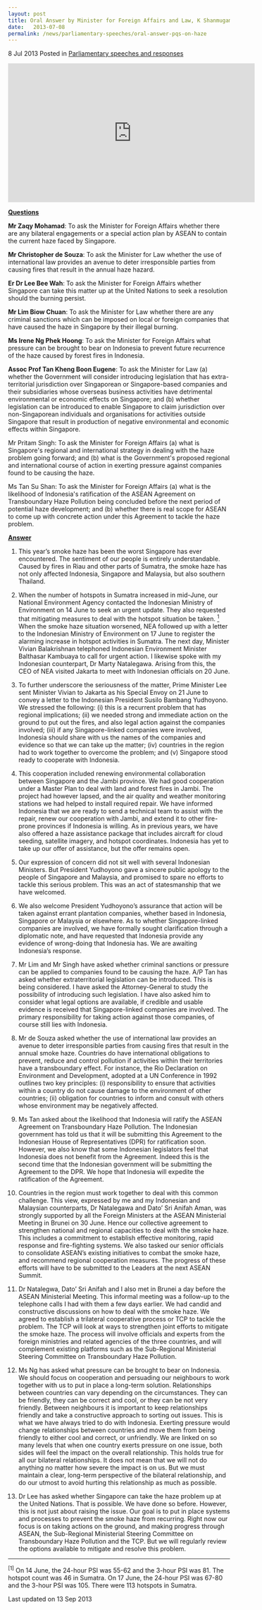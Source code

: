 ```yaml
---
layout: post
title: Oral Answer by Minister for Foreign Affairs and Law, K Shanmugam to Parliamentary Questions on the haze
date:   2013-07-08
permalink: /news/parliamentary-speeches/oral-answer-pqs-on-haze
---
```


8 Jul 2013 Posted in [Parliamentary speeches and responses](/news/parliamentary-speeches)

<div class="bp-youtube"><iframe width="560" height="315" src="https://www.youtube.com/embed/WGzqWvpitdc" frameborder="0" allow="accelerometer; autoplay; encrypted-media; gyroscope; picture-in-picture" allowfullscreen></iframe></div>

**<u>Questions</u>**  

**Mr Zaqy Mohamad**: To ask the Minister for Foreign Affairs whether there are any bilateral engagements or a special action plan by ASEAN to contain the current haze faced by Singapore.   

**Mr Christopher de Souza**: To ask the Minister for Law whether the use of international law provides an avenue to deter irresponsible parties from causing fires that result in the annual haze hazard. 

**Er Dr Lee Bee Wah**: To ask the Minister for Foreign Affairs whether Singapore can take this matter up at the United Nations to seek a resolution should the burning persist.

**Mr Lim Biow Chuan**: To ask the Minister for Law whether there are any criminal sanctions which can be imposed on local or foreign companies that have caused the haze in Singapore by their illegal burning.

**Ms Irene Ng Phek Hoong**: To ask the Minister for Foreign Affairs what pressure can be brought to bear on Indonesia to prevent future recurrence of the haze caused by forest fires in Indonesia.

**Assoc Prof Tan Kheng Boon Eugene**: To ask the Minister for Law (a) whether the Government will consider introducing legislation that has extra-territorial jurisdiction over Singaporean or Singapore-based companies and their subsidiaries whose overseas business activities have detrimental environmental or economic effects on Singapore; and (b) whether legislation can be introduced to enable Singapore to claim jurisdiction over non-Singaporean individuals and organisations for activities outside Singapore that result in production of negative environmental and economic effects within Singapore. 

Mr Pritam Singh: To ask the Minister for Foreign Affairs (a) what is Singapore's regional and international strategy in dealing with the haze problem going forward; and (b) what is the Government's proposed regional and international course of action in exerting pressure against companies found to be causing the haze.

Ms Tan Su Shan: To ask the Minister for Foreign Affairs (a) what is the likelihood of Indonesia's ratification of the ASEAN Agreement on Transboundary Haze Pollution being concluded before the next period of potential haze development; and (b) whether there is real scope for ASEAN to come up with concrete action under this Agreement to tackle the haze problem.


**<u>Answer</u>**  

1. This year’s smoke haze has been the worst Singa­pore has ever encountered. The sentiment of our people is entirely understandable. Caused by fires in Riau and other parts of Sumatra, the smoke haze has not only affected Indonesia, Singapore and Malaysia, but also southern Thailand.

2. When the number of hotspots in Sumatra increased in mid-June, our National Environment Agency contacted the Indonesian Ministry of Environment on 14 June to seek an urgent update. They also requested that mitigating measures to deal with the hotspot situation be taken. <a href="#fn1"><sup>1</sup></a> When the smoke haze situation worsened, NEA followed up with a letter to the Indonesian Ministry of Environment on 17 June to register the alarming increase in hotspot activities in Sumatra. The next day, Minister Vivian Balakrishnan telephoned Indonesian Environment Minister Balthasar Kambuaya to call for urgent action. I likewise spoke with my Indonesian counterpart, Dr Marty Natalegawa. Arising from this, the CEO of NEA visited Jakarta to meet with Indonesian officials on 20 June. 

3. To further underscore the seriousness of the matter, Prime Minister Lee sent Minister Vivian to Jakarta as his Special Envoy on 21 June to convey a letter to the Indonesian President Susilo Bambang Yudhoyono. We stressed the following: (i) this is a recurrent problem that has regional implications; (ii) we needed strong and immediate action on the ground to put out the fires, and also legal action against the companies involved; (iii) if any Singapore-linked companies were involved, Indonesia should share with us the names of the companies and evidence so that we can take up the matter; (iv) countries in the region had to work together to overcome the problem; and (v) Singapore stood ready to cooperate with Indonesia.

4. This cooperation included renewing environmental collaboration between Singapore and the Jambi province. We had good cooperation under a Master Plan to deal with land and forest fires in Jambi. The project had however lapsed, and the air quality and weather monitoring stations we had helped to install required repair. We have informed Indonesia that we are ready to send a technical team to assist with the repair, renew our cooperation with Jambi, and extend it to other fire-prone provinces if Indonesia is willing. As in previous years, we have also offered a haze assistance package that includes aircraft for cloud seeding, satellite imagery, and hotspot coordinates. Indonesia has yet to take up our offer of assistance, but the offer remains open.

5. Our expression of concern did not sit well with several Indonesian Ministers. But President Yudhoyono gave a sincere public apology to the people of Singapore and Malaysia, and promised to spare no efforts to tackle this serious problem. This was an act of statesmanship that we have welcomed.   

6. We also welcome President Yudhoyono’s assurance that action will be taken against errant plantation companies, whether based in Indonesia, Singapore or Malaysia or elsewhere. As to whether Singapore-linked companies are involved, we have formally sought clarification through a diplomatic note, and have requested that Indonesia provide any evidence of wrong-doing that Indonesia has.  We are awaiting Indonesia’s response.

7. Mr Lim and Mr Singh have asked whether criminal sanctions or pressure can be applied to companies found to be causing the haze. A/P Tan has asked whether extraterritorial legislation can be introduced. This is being considered. I have asked the Attorney-General to study the possibility of introducing such legislation. I have also asked him to consider what legal options are available, if credible and usable evidence is received that Singapore-linked companies are involved. The primary responsibility for taking action against those companies, of course still lies with Indonesia. 

8. Mr de Souza asked whether the use of international law provides an avenue to deter irresponsible parties from causing fires that result in the annual smoke haze. Countries do have international obligations to prevent, reduce and control pollution if activities within their territories have a transboundary effect. For instance,  the  Rio Declaration on Environment and Development, adopted at a UN Conference in 1992 outlines two key principles: (i) responsibility to ensure that activities within a country do not cause damage to the environment of other countries; (ii) obligation for countries to inform and consult with others whose environment may be negatively affected. 

9. Ms Tan asked about the likelihood that Indonesia will ratify the ASEAN Agreement on Transboundary Haze Pollution. The Indonesian government has told us that it will be submitting this Agreement to the Indonesian House of Representatives (DPR) for ratification soon. However, we also know that some Indonesian legislators feel that Indonesia does not benefit from the Agreement. Indeed this is the second time that the Indonesian government will be submitting the Agreement to the DPR. We hope that Indonesia will expedite the ratification of the Agreement. 

10. Countries in the region must work together to deal with this common challenge. This view, expressed by me and my Indonesian and Malaysian counterparts, Dr Natalegawa and Dato’ Sri Anifah Aman, was strongly supported by all the Foreign Ministers at the ASEAN Ministerial Meeting in Brunei on 30 June. Hence our collective agreement to strengthen national and regional capacities to deal with the smoke haze. This includes a commitment to establish effective monitoring, rapid response and fire-fighting systems. We also tasked our senior officials to consolidate ASEAN’s existing initiatives to combat the smoke haze, and recommend regional cooperation measures. The progress of these efforts will have to be submitted to the Leaders at the next ASEAN Summit.

11. Dr Natalegwa, Dato’ Sri Anifah and I also met in Brunei a day before the ASEAN Ministerial Meeting. This informal meeting was a follow-up to the telephone calls I had with them a few days earlier. We had candid and constructive discussions on how to deal with the smoke haze. We agreed to establish a trilateral cooperative process or TCP to tackle the problem. The TCP will look at ways to strengthen joint efforts to mitigate the smoke haze. The process will involve officials and experts from the foreign ministries and related agencies of the three countries, and will complement existing platforms such as the Sub-Regional Ministerial Steering Committee on Transboundary Haze Pollution. 

12. Ms Ng has asked what pressure can be brought to bear on Indonesia. We should focus on cooperation and persuading our neighbours to work together with us to put in place a long-term solution. Relationships between countries can vary depending on the circumstances. They can be friendly, they can be correct and cool, or they can be not very friendly. Between neighbours it is important to keep relationships friendly and take a constructive approach to sorting out issues. This is what we have always tried to do with Indonesia. Exerting pressure would change relationships between countries and move them from being friendly to either cool and correct, or unfriendly. We are linked on so many levels that when one country exerts pressure on one issue, both sides will feel the impact on the overall relationship. This holds true for all our bilateral relationships. It does not mean that we will not do anything no matter how severe the impact is on us. But we must maintain a clear, long-term perspective of the bilateral relationship, and do our utmost to avoid hurting this relationship as much as possible.

13. Dr Lee has asked whether Singapore can take the haze problem up at the United Nations. That is possible. We have done so before. However, this is not just about raising the issue. Our goal is to put in place systems and processes to prevent the smoke haze from recurring. Right now our focus is on taking actions on the ground, and making progress through ASEAN, the Sub-Regional Ministerial Steering Committee on Transboundary Haze Pollution and the TCP. But we will regularly review the options available to mitigate and resolve this problem.

---

<p id="fn1"><sup>[1]</sup> On 14 June, the 24-hour PSI was 55-62 and the 3-hour PSI was 81. The hotspot count was 46 in Sumatra. On 17 June, the 24-hour PSI was 67-80 and the 3-hour PSI was 105. There were 113 hotspots in Sumatra. </p>


<p class="right-side-updated">Last updated on 13 Sep 2013</p> 
